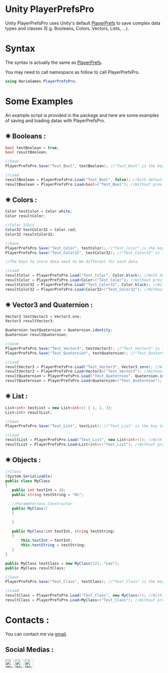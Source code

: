 # Unity PlayerPrefsPro

Unity PlayerPrefsPro uses Unity's default [PlayerPrefs](https://docs.unity3d.com/ScriptReference/PlayerPrefs.html) to save complex data types and classes (E.g. Booleans, Colors, Vectors, Lists, ...).

# Syntax

The syntax is actually the same as [PlayerPrefs](https://docs.unity3d.com/ScriptReference/PlayerPrefs.html).

You may need to call namespace as follow to call PlayerPrefsPro.
```c#
using HarioGames.PlayerPrefsPro; 
```

# Some Examples

An example script is provided in the package and here are some examples of saving and loading datas with PlayerPrefsPro.

## ✷ Booleans :
```c#
bool testBoolean = true;
bool resultBoolean;

//Save
PlayerPrefsPro.Save("Test_Bool", testBoolean); //"Test_Bool" is the key to store data because PlayerPrefs needs a key to store data.

//Load
resultBoolean = PlayerPrefsPro.Load("Test_Bool", false); //With default value
resultBoolean = PlayerPrefsPro.Load<bool>("Test_Bool"); //Without providing default value
```

## ✷ Colors :
```c#
Color testColor = Color.white;
Color resultColor;

//Color 32bit
Color32 testColor32 = Color.red;
Color32 resultColor32;

//Save
PlayerPrefsPro.Save("Test_Color", testColor); //"Test_Color" is the key to store data because PlayerPrefs needs a key to store data.
PlayerPrefsPro.Save("Test_Color32", testColor32); //"Test_Color32" is the key to store data because PlayerPrefs needs a key to store data.

//The keys to store data need to be different for each data.

//Load
resultColor = PlayerPrefsPro.Load("Test_Color", Color.black); //With default value
resultColor = PlayerPrefsPro.Load<Color>("Test_Color"); //Without providing default value
resultColor32 = PlayerPrefsPro.Load("Test_Color32", Color.black); //With default value
resultColor32 = PlayerPrefsPro.Load<Color32>("Test_Color32"); //Without providing default value
```

## ✷ Vector3 and Quaternion :
```c#
Vector3 testVector3 = Vector3.one;
Vector3 resultVector3;

Quaternion testQuaternion = Quaternion.identity;
Quaternion resultQuaternion;

//Save
PlayerPrefsPro.Save("Test_Vector3", testVector3); //"Test_Vector3" is the key to store data because PlayerPrefs needs a key to store data.
PlayerPrefsPro.Save("Test_Quaternion", testQuaternion); //"Test_Quaternion" is the key to store data because PlayerPrefs needs a key to store data.

//Load
resultVector3 = PlayerPrefsPro.Load("Test_Vector3", Vector3.zero); //With default value
resultVector3 = PlayerPrefsPro.Load<Vector3>("Test_Vector3"); //Without providing default value
resultQuaternion = PlayerPrefsPro.Load("Test_Quaternion", Quaternion.identity); //With default value
resultQuaternion = PlayerPrefsPro.Load<Quaternion>("Test_Quaternion"); //Without providing default value
```

## ✷ List :
```c#
List<int> testList = new List<int>() { 1, 2, 3};
List<int> resultList;

//Save
PlayerPrefsPro.Save("Test_List", testList); //"Test_List" is the key to store data because PlayerPrefs needs a key to store data.

//Load
resultList = PlayerPrefsPro.Load("Test_List", new List<int>()); //With default value
resultList = PlayerPrefsPro.Load<List<int>>("Test_List"); //Without providing default value
```

## ✷ Objects :
```c#
//Class
[System.Serializable]
public class MyClass
{
   public int testInt = 20;
   public string testString = "Hi";

   //Parameterless Constructor
   public MyClass()
   {

   }

   public MyClass(int testInt, string testString)
   {
       this.testInt = testInt;
       this.testString = testString;
   }
}

public MyClass testClass = new MyClass(123, "Leo");
public MyClass resultClass;

//Save
PlayerPrefsPro.Save("Test_Class", testClass); //"Test_Class" is the key to store data because PlayerPrefs need a key to store data.

//Load
resultClass = PlayerPrefsPro.Load("Test_Class", new MyClass()); //With default value
resultClass = PlayerPrefsPro.Load<MyClass>("Test_Class"); //Without providing default value
```



# Contacts : 

You can contact me via [gmail](waiyanzawwinstar8@gmail.com).

## Social Medias :

[<img align="left" alt="Wai Yan Zaw Win | Facebook" width="28px" src="https://img.icons8.com/ios-glyphs/30/1778f2/facebook-new.png" />][facebook]
[<img align="left" alt="Wai Yan Zaw Win | Instagram" width="28px" src="https://img.icons8.com/material-outlined/24/aaaaaa/instagram-new--v1.png" />][instagram]
[<img align="left" alt="Wai Yan Zaw Win | LinkedIn" width="28px" src="https://img.icons8.com/fluent-systems-filled/50/0077b5/linkedin.png" />][linkedin]

<br />

[facebook]: https://www.facebook.com/WaiYanZawWin.Leo
[instagram]: https://www.instagram.com/waiyanzawwin0_0
[linkedin]: https://www.linkedin.com/in/wai-yan-zaw-win
